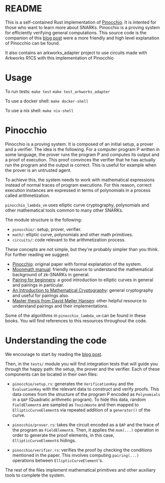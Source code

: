 # README
This is a self-contained Rust implementation of [Pinocchio](https://eprint.iacr.org/2013/279.pdf). It is intented for those who want to learn more about SNARKs. Pinocchio is a proving system for efficiently verifying general computations. This source code is the companion of this [blog post](https://www.notamonadtutorial.com/pinocchio-virtual-machine-nearly-practical-verifiable-computation/
) were a more friendly and high level explanation of Pinocchio can be found.

It also contains an arkworks_adapter project to use circuits made with Arkworks R1CS with this implementation of Pinocchio
# Usage

To run tests:
`make test`
`make test_arkworks_adapter`

To use a docker shell:
`make docker-shell`

To use a nix shell:
`make nix-shell`

# Pinocchio
Pinocchio is a proving system. It is composed of an initial setup, a prover and a verifier. The idea is the following. For a computer program P written in some language, the prover runs the program P and computes its output and a proof of execution. This proof convinces the verifier that he has actually run the program and the output is correct. This is useful for example when the prover is an untrusted agent.

To achieve this, the system needs to work with mathematical expressions instead of normal traces of program executions. For this reason, correct execution instances are expressed in terms of polynomials in a process called arithmetization. 

`pinocchio_lambda_vm` uses elliptic curve cryptography, polynomials and other mathematical tools common to many other SNARKs.
 
The module structure is the following:
 - ```pinocchio/```: setup, prover, verifier.
 - ```math/```: elliptic curve, polynomials and other math primitives.
 - ```circuits/```: code relevant to the arithmetization process.

These concepts are not simple, but they're probably simpler than you think. For further reading we suggest:
- [Pinocchio](https://eprint.iacr.org/2013/279.pdf): original paper with formal explanation of the system.
- [Moonmath manual](https://leastauthority.com/community-matters/moonmath-manual/): friendly resource to understand the mathematical background of zk-SNARKs in general.
- [Pairing for beginners](https://static1.squarespace.com/static/5fdbb09f31d71c1227082339/t/5ff394720493bd28278889c6/1609798774687/PairingsForBeginners.pdf): a good introduction to elliptic curves in general and pairings in particular.
- [An Introduction to Mathematical Cryptography](https://link.springer.com/book/10.1007/978-0-387-77993-5): general cryptography and useful for pairings also.
- [Master thesis from David Møller Hansen](https://www.sagemath.org/files/thesis/hansen-thesis-2009.pdf): other helpful resource to understand pairings and their implementations.

Some of the algorithms in `pinocchio_lambda_vm`  can be found in these books. You will find references to this resources throughout the code.

# Understanding the code
We encourage to start by reading the [blog post](https://www.notamonadtutorial.com/pinocchio-virtual-machine-nearly-practical-verifiable-computation/
).

 Then, in the ```tests/``` module you will find integration tests that will guide you through the happy path: the setup, the prover and the verifier. Each of these components can be located in their own files:

- `pinocchio/setup.rs`: generates the `VerificationKey` and the `EvaluationKey` with the relevant data to construct and verify proofs. This data comes from the structure of the program P encoded as `Polynomials` in a `QAP` (Quadratic arithmetic program). To hide this data, random `FieldElement`s are sampled as `ToxicWaste` and then mapped to `EllipticCurveElement`s via repeated addition of a `generator()` of the curve. 

- `pinocchio/prover.rs`: takes the circuit encoded as a `QAP` and the trace of the program as `FieldElement`s. Then, it applies the `msm(...)` operation in order to generate the proof elements, in this case, `EllipticCurveElement`s hidings.

- `pinocchio/verifier.rs`: verifies the proof by checking the conditions mentioned in the paper. This involves computing `pairing(...)` operations between `EllipticCurveElement`'s.

The rest of the files implement mathematical primitives and other auxiliary tools to complete the system.
